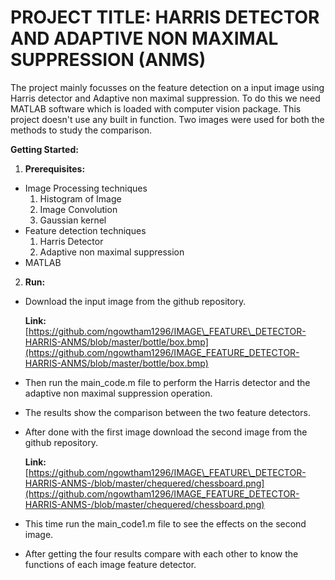 ﻿# **PROJECT TITLE: HARRIS DETECTOR AND ADAPTIVE NON MAXIMAL SUPPRESSION (ANMS)**The project mainly focusses on the feature detection on a input image using Harris detector and Adaptive non maximal suppression. To do this we need MATLAB software which is loaded with computer vision package. This project doesn&#39;t use any built in function. Two images were used for both the methods to study the comparison.**Getting Started:**1. **Prerequisites:**  - Image Processing techniques     1. Histogram of Image     2. Image Convolution     3. Gaussian kernel - Feature detection techniques     1. Harris Detector     2. Adaptive non maximal suppression -  MATLAB2. **Run:** - Download the input image from the github repository.     **Link:** [https://github.com/ngowtham1296/IMAGE\_FEATURE\_DETECTOR-HARRIS-ANMS/blob/master/bottle/box.bmp](https://github.com/ngowtham1296/IMAGE_FEATURE_DETECTOR-HARRIS-ANMS/blob/master/bottle/box.bmp) - Then run the main\_code.m file to perform the Harris detector and the adaptive non maximal suppression operation. - The results show the comparison between the two feature detectors. - After done with the first image download the second image from the github repository.     **Link:** [https://github.com/ngowtham1296/IMAGE\_FEATURE\_DETECTOR-HARRIS-ANMS-/blob/master/chequered/chessboard.png](https://github.com/ngowtham1296/IMAGE_FEATURE_DETECTOR-HARRIS-ANMS-/blob/master/chequered/chessboard.png) - This time run the main\_code1.m file to see the effects on the second image. - After getting the four results compare with each other to know the functions of each image feature detector.